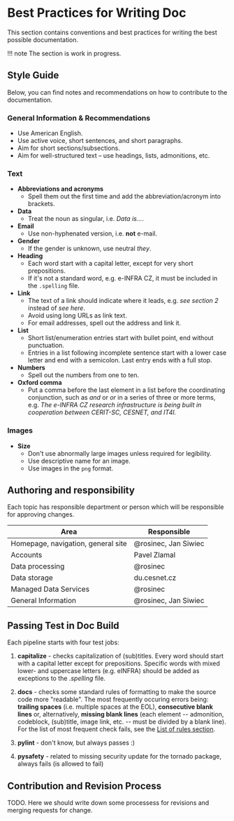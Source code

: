 # Best Practices for Writing Doc

This section contains conventions and best practices for writing the best possible documentation.

!!! note
    The section is work in progress.

## Style Guide

Below, you can find notes and recommendations on how to contribute to the documentation.

### General Information & Recommendations

* Use American English.
* Use active voice, short sentences, and short paragraphs.
* Aim for short sections/subsections.
* Aim for well-structured text –⁠ use headings, lists, admonitions, etc.

### Text
 
* **Abbreviations and acronyms**
    * Spell them out the first time and add the abbreviation/acronym into brackets.
* **Data**
    * Treat the noun as singular, i.e. *Data is...*.
* **Email**
    * Use non-hyphenated version, i.e. **not** e-mail.
* **Gender**
    * If the gender is unknown, use neutral *they*.
* **Heading**
    * Each word start with a capital letter, except for very short prepositions.
    * If it's not a standard word, e.g. e-INFRA CZ, it must be included in the `.spelling` file.
* **Link**
    * The text of a link should indicate where it leads, e.g. *see section 2* instead of *see here*.
    * Avoid using long URLs as link text.
    * For email addresses, spell out the address and link it.
* **List**
    * Short list/enumeration entries start with bullet point, end without punctuation.
    * Entries in a list following incomplete sentence start with a lower case letter and end with a semicolon. Last entry ends with a full stop.
* **Numbers**
    * Spell out the numbers from one to ten.
* **Oxford comma**
    * Put a comma before the last element in a list before the coordinating conjunction,
  such as *and* or *or* in a series of three or more terms,
  e.g. *The e-INFRA CZ research infrastructure is being built in cooperation between CERIT-SC, CESNET, and IT4I.*
  
### Images

* **Size**
  * Don't use abnormally large images unless required for legibility.
  * Use descriptive name for an image.
  * Use images in the `png` format.

## Authoring and responsibility

Each topic has responsible department or person which will be responsible for approving changes.

| Area      | Responsible                          |
| ----------- | ------------------------------------ |
| Homepage, navigation, general site       | @rosinec, Jan Siwiec |
| Accounts      | Pavel Zlamal |
| Data processing    | @rosinec |
| Data storage    | du.cesnet.cz |
| Managed Data Services | @rosinec |
| General Information    | @rosinec, Jan Siwiec |

## Passing Test in Doc Build

Each pipeline starts with four test jobs:

1. **capitalize** - checks capitalization of (sub)titles. Every word should start with a capital letter except for prepositions. Specific words with mixed lower- and uppercase letters (e.g. eINFRA) should be added as exceptions to the *.spelling* file.

1. **docs** - checks some standard rules of formatting to make the source code more "readable".
The most frequently occuring errors being: **trailing spaces** (i.e. multiple spaces at the EOL), **consecutive blank lines** or,
alternatively, **missing blank lines** (each element -- admonition, codeblock, (sub)title, image link, etc. -- must be divided by a blank line).
For the list of most frequent check fails, see the [List of rules section][1].

1. **pylint** - don't know, but always passes :)

1. **pysafety** - related to missing security update for the tornado package, always fails (is allowed to fail)

## Contribution and Revision Process

TODO. Here we should write down some processess for revisions and merging requests for change.

[1]: test-rules.md
